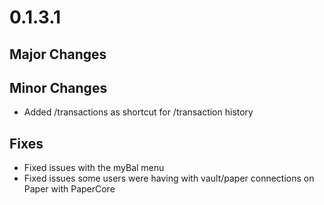 # 0.1.3.1

## Major Changes

## Minor Changes
- Added /transactions as shortcut for /transaction history

## Fixes
- Fixed issues with the myBal menu
- Fixed issues some users were having with vault/paper connections on Paper with PaperCore